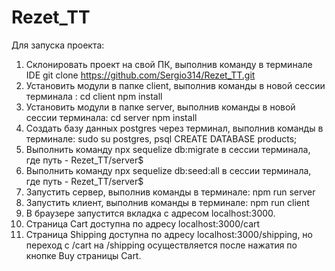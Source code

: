 # Rezet_TT
Для запуска проекта:

1. Склонировать проект на свой ПК, выполнив команду в терминале IDE git clone https://github.com/Sergio314/Rezet_TT.git
2. Установить модули в папке client, выполнив команды в новой сессии терминала :
                                                        cd client
                                                        npm install
3. Установить модули в папке server, выполнив команды в новой сессии терминала:
                                                        cd server
                                                        npm install 
4. Создать базу данных postgres через терминал, выполнив команды в терминале:
    sudo su postgres,
    psql
    CREATE DATABASE products;
5. Выполнить команду npx sequelize db:migrate в сессии терминала, где путь - Rezet_TT/server$
6. Выполнить команду npx sequelize db:seed:all в сессии терминала, где путь - Rezet_TT/server$
7. Запустить сервер, выполнив команды в терминале:
                            npm run server
8. Запустить клиент, выполнив команды в терминале:
                            npm run client
9. В браузере запустится вкладка с адресом localhost:3000. 
10. Страница Cart доступна по адресу localhost:3000/cart
11. Страница Shipping доступна по адресу localhost:3000/shipping, но переход с /cart на /shipping осуществляется после нажатия по кнопке Buy страницы Cart.



